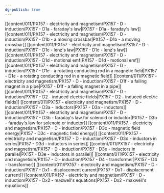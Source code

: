 ```yaml
---
dg-publish: true
---
```

[[content/011/PX157 - electricity and magnetism/PX157 - D - induction/PX157 - D1a - faraday's law\|PX157 - D1a - faraday's law]]
[[content/011/PX157 - electricity and magnetism/PX157 - D - induction/PX157 - D1b - a moving crossbar\|PX157 - D1b - a moving crossbar]]
[[content/011/PX157 - electricity and magnetism/PX157 - D - induction/PX157 - D1c - lenz's law\|PX157 - D1c - lenz's law]]
[[content/011/PX157 - electricity and magnetism/PX157 - D - induction/PX157 - D1d - motional emf\|PX157 - D1d - motional emf]]
[[content/011/PX157 - electricity and magnetism/PX157 - D - induction/PX157 - D1e - a rotating conducting rod in a magnetic field\|PX157 - D1e - a rotating conducting rod in a magnetic field]] 
[[content/011/PX157 - electricity and magnetism/PX157 - D - induction/PX157 - D1f - a falling magnet in a pipe\|PX157 - D1f - a falling magnet in a pipe]]
[[content/011/PX157 - electricity and magnetism/PX157 - D - induction/PX157 - D2 - induced electric fields\|PX157 - D2 - induced electric fields]]
[[content/011/PX157 - electricity and magnetism/PX157 - D - induction/PX157 - D3a - inductors\|PX157 - D3a - inductors]]
[[content/011/PX157 - electricity and magnetism/PX157 - D - induction/PX157 - D3b - faraday's law for solenoid or inductor\|PX157 - D3b - faraday's law for solenoid or inductor]]
[[content/011/PX157 - electricity and magnetism/PX157 - D - induction/PX157 - D3c - magnetic field energy\|PX157 - D3c - magnetic field energy]]
[[content/011/PX157 - electricity and magnetism/PX157 - D - induction/PX157 - D3d - inductors in series\|PX157 - D3d - inductors in series]]
[[content/011/PX157 - electricity and magnetism/PX157 - D - induction/PX157 - D3e - inductors in parallel\|PX157 - D3e - inductors in parallel]]
[[content/011/PX157 - electricity and magnetism/PX157 - D - induction/PX157 - D4 - transformer\|PX157 - D4 - transformer]]
[[content/011/PX157 - electricity and magnetism/PX157 - D - induction/PX157 - Dx1 - displacement current\|PX157 - Dx1 - displacement current]]
[[content/011/PX157 - electricity and magnetism/PX157 - D - induction/PX157 - Dx2 - maxwell's equations\|PX157 - Dx2 - maxwell's equations]]